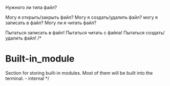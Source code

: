 Нужного ли типа файл?

Могу я открыть/закрыть файл?
Могу я создать/удалить файл?
могу я записать в файл?
Могу ли я читать файл?

Пытаться записать в файл!
Пытаться читать с файла!
Пытаться создать/удалить файл!
/*
# Built-in_module
Section for storing built-in modules. Most of them will be built into
the terminal. - internal
*/

